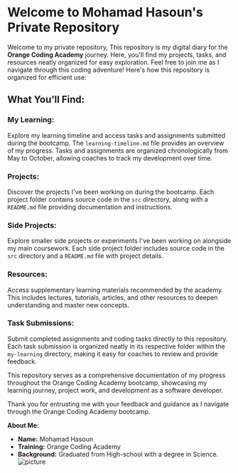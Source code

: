 # Welcome to Mohamad Hasoun's Private Repository

Welcome to my private repository, This repository is my digital diary for the **Orange Coding Academy** journey. Here, you'll find my projects, tasks, and resources neatly organized for easy exploration. Feel free to join me as I navigate through this coding adventure! Here's how this repository is organized for efficient use:

## What You'll Find:

### My Learning:

Explore my learning timeline and access tasks and assignments submitted during the bootcamp. The `learning-timeline.md` file provides an overview of my progress. Tasks and assignments are organized chronologically from May to October, allowing coaches to track my development over time.

### Projects:

Discover the projects I've been working on during the bootcamp. Each project folder contains source code in the `src` directory, along with a `README.md` file providing documentation and instructions.

### Side Projects:

Explore smaller side projects or experiments I've been working on alongside my main coursework. Each side project folder includes source code in the `src` directory and a `README.md` file with project details.

### Resources:

Access supplementary learning materials recommended by the academy. This includes lectures, tutorials, articles, and other resources to deepen understanding and master new concepts.

### Task Submissions:

Submit completed assignments and coding tasks directly to this repository. Each task submission is organized neatly in its respective folder within the `my-learning` directory, making it easy for coaches to review and provide feedback.

This repository serves as a comprehensive documentation of my progress throughout the Orange Coding Academy bootcamp, showcasing my learning journey, project work, and development as a software developer.

Thank you for entrusting me with your feedback and guidance as I navigate through the Orange Coding Academy bootcamp.

**About Me:**

- **Name:** Mohamad Hasoun
- **Training:** Orange Coding Academy
- **Background:** Graduated from High-school with a degree in Science.
  ![picture](https://www.google.com/url?sa=i&url=https%3A%2F%2Fwww.marca.com%2Fen%2Flifestyle%2Fcelebrities%2F2024%2F03%2F17%2F65f740c9ca4741eb248b4595.html&psig=AOvVaw3Wzy-ZqFamftYDV8TzPfm_&ust=1715629642137000&source=images&cd=vfe&opi=89978449&ved=0CBIQjRxqFwoTCOCJ78zwiIYDFQAAAAAdAAAAABAE)
